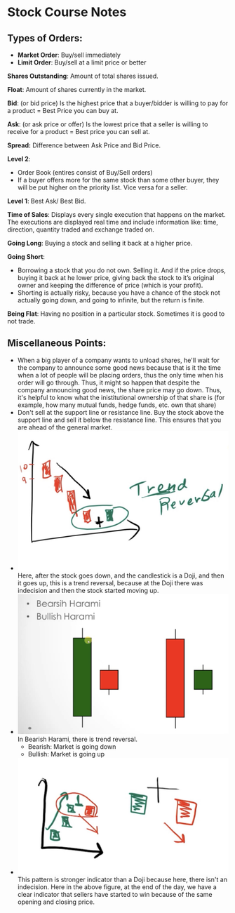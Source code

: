 # Stock Course Notes


## Types of Orders:
- **Market Order**: Buy/sell immediately
- **Limit Order**: Buy/sell at a limit price or better

**Shares Outstanding**: Amount of total shares issued.

**Float**: Amount of shares currently in the market.

**Bid**: (or bid price) Is the highest price that a buyer/bidder is willing to pay for a product = Best Price you can buy at.

**Ask**: (or ask price or offer) Is the lowest price that a seller is willing to receive for a product = Best price you can sell at.

**Spread:** Difference between Ask Price and Bid Price.

**Level 2**: 
- Order Book (entires consist of Buy/Sell orders)
- If a buyer offers more for the same stock than some other buyer, they will be put higher on the priority list. Vice versa for a seller.
  
**Level 1**: Best Ask/ Best Bid.

**Time of Sales**: Displays every single execution that happens on the market. The executions are displayed real time and include information like: time, direction, quantity traded and exchange traded on.

**Going Long**: Buying a stock and selling it back at a higher price.

**Going Short**: 
- Borrowing a stock that you do not own. Selling it. And if the price drops, buying it back at he lower price, giving back the stock to it’s original owner and keeping the difference of price (which is your profit). 
- Shorting is actually risky, because you have a chance of the stock not actually going down, and going to infinite, but the return is finite. 

**Being Flat**: Having no position in a particular stock. Sometimes it is good to not trade.





## Miscellaneous Points:

- When a big player of a company wants to unload shares, he'll wait for the company to announce some good news because that is it the time when a lot of people will be placing orders, thus the only time when his order will go through. Thus, it might so happen that despite the company announcing good news, the share price may go down. Thus, it's helpful to know what the inistitutional ownership of that share is (for example, how many mutual funds, hedge funds, etc. own that share)
- Don't sell at the support line or resistance line. Buy the stock above the support line and sell it below the resistance line. This ensures that you are ahead of the general market.
- ![Evening/ Morning DojiStar](res/1.jpg) Here, after the stock goes down, and the candlestick is a Doji, and then it goes up, this is a trend reversal, because at the Doji there was indecision and then the stock started moving up.
- ![Bearish/Bullish Harami](res/2.jpg) In Bearish Harami, there is trend reversal.
  - Bearish: Market is going down
  - Bullish: Market is going up
-  ![Stronger](res/3.jpg) This pattern is stronger indicator than a Doji because here, there isn't an indecision. Here in the above figure, at the end of the day, we have a clear indicator that sellers have started to win because of the same opening and closing price.
